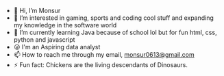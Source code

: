 - 👋 Hi, I’m Monsur
- 👀 I’m interested in gaming, sports and coding cool stuff and expanding my knowledge in the software world
- 🌱 I’m currently learning Java because of school lol but for fun html, css, python and javascript
- 😜 I'm an Aspiring data analyst
- 📫 How to reach me through my email, monsur0613@gmail.com
- ⚡ Fun fact: Chickens are the living descendants of Dinosaurs. 
